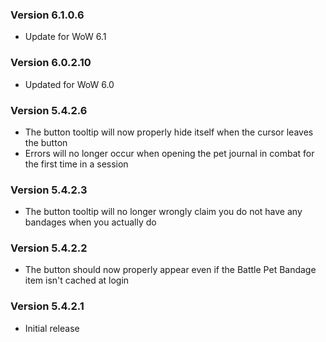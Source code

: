 ### Version 6.1.0.6

* Update for WoW 6.1

### Version 6.0.2.10

* Updated for WoW 6.0

### Version 5.4.2.6

* The button tooltip will now properly hide itself when the cursor leaves the button
* Errors will no longer occur when opening the pet journal in combat for the first time in a session

### Version 5.4.2.3

* The button tooltip will no longer wrongly claim you do not have any bandages when you actually do

### Version 5.4.2.2

* The button should now properly appear even if the Battle Pet Bandage item isn't cached at login

### Version 5.4.2.1

* Initial release
